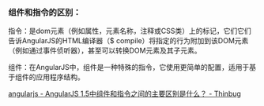 ### 组件和指令的区别：

指令：是dom元素（例如属性，元素名称，注释或CSS类）上的标记，它们它们告诉AngularJS的HTML编译器（$ compile）将指定的行为附加到该DOM元素（例如通过事件侦听器），甚至可以转换DOM元素及其子元素。

组件：在AngularJS中，组件是一种特殊的指令，它使用更简单的配置，适用于基于组件的应用程序结构。

[angularjs - AngularJS 1.5中组件和指令之间的主要区别是什么？ - Thinbug](https://www.thinbug.com/q/38342664)
